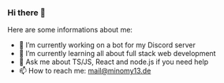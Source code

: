### Hi there 👋

Here are some informations about me:

- 🔭 I’m currently working on a bot for my Discord server
- 🌱 I’m currently learning all about full stack web development
- 💬 Ask me about TS/JS, React and node.js if you need help
- 📫 How to reach me: mail@minomy13.de
